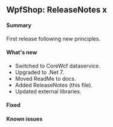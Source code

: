 ## WpfShop: ReleaseNotes x

#### Summary
First release following new principles.

#### What's new
* Switched to CoreWcf dataservice.
* Upgraded to .Net 7.
* Moved ReadMe to docs.
* Added ReleaseNotes (this file).
* Updated external libraries.

#### Fixed

#### Known issues
